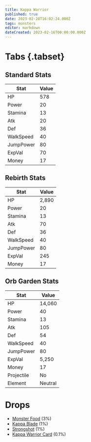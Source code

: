 ```yaml
---
title: Kappa Warrior
published: true
date: 2023-02-28T16:02:24.000Z
tags: monsters
editor: markdown
dateCreated: 2023-02-16T00:00:00.000Z
---
```


# Tabs {.tabset}

## Standard Stats

|Stat|Value|
|-|-|
|HP|578|
|Power|20|
|Stamina|13|
|Atk|20|
|Def|36|
|WalkSpeed|40|
|JumpPower|80|
|ExpVal|70|
|Money|17|
## Rebirth Stats

|Stat|Value|
|-|-|
|HP|2,890|
|Power|20|
|Stamina|13|
|Atk|70|
|Def|36|
|WalkSpeed|40|
|JumpPower|80|
|ExpVal|245|
|Money|17|
## Orb Garden Stats

|Stat|Value|
|-|-|
|HP|14,060|
|Power|40|
|Stamina|13|
|Atk|105|
|Def|54|
|WalkSpeed|40|
|JumpPower|80|
|ExpVal|5,250|
|Money|17|
|Projectile|No|
|Element|Neutral|

# Drops
 * [Monster Food](/items/monster-food) (3%)
 * [Kappa Blade](/items/kappa-blade) (1%)
 * [Strongshot](/items/strongshot) (1%)
 * [Kappa Warrior Card](/items/kappa-warrior-card) (0.1%)
